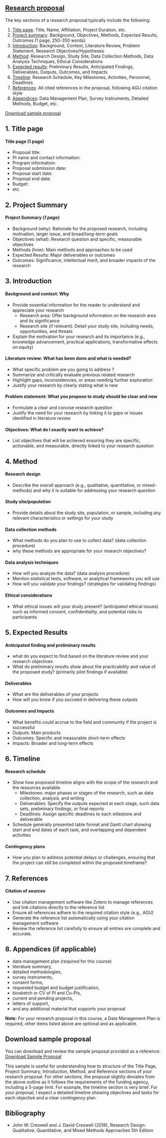 ## [Research proposal](https://aselshall.github.io/rm/hw/proposal-outline)
The key sections of a research proposal typically include the following:
1. [Title page](#1-title-page): Title, Name, Affiliation, Project Duration, etc.
2. [Project summary](#2-project-summary): Background, Objectives, Methods, Expected Results, Outcomes (1 page, 250-350 words)
3. [Introduction](#3-introduction): Background, Context, Literature Review, Problem Statement, Research Objectives/Hypotheses
4. [Method](#4-method): Research Design, Study Site, Data Collection Methods, Data Analysis Techniques, Ethical Considerations
5. [Expected results](#5-expected-results): Preliminary Results, Anticipated Findings, Deliverables, Outputs, Outcomes, and Impacts
6. [Timeline](#6-timeline): Research Schedule, Key Milestones, Activities, Personnel, Deadlines
7. [References](#7-references): All cited references in the proposal, following AGU citation style
8. [Appendices](#8-appendices-if-applicable): Data Management Plan, Survey Instruments, Detailed Methods, Budget, etc.

[Download sample proposal](#Download-sample-proposal)

## 1. Title page
#### Title page (1 page)
- Proposal title:
- PI name and contact information:
- Program information:
- Proposal submission date:
- Proposal start date:
- Proposal end date:
- Budget:
- etc.

## 2. Project Summary
#### Project Summary (*1 page*)
- Background (why): Rationale for the proposed research, including motivation, larger issue, and broad/long-term goals
- Objectives (what): Research question and specific, measurable objectives
- Methods (how): Main methods and approaches to be used
- Expected Results: Major deliverables or outcomes
- Outcomes: Significance, intellectual merit, and broader impacts of the research

## 3. Introduction
#### Background and context: Why
- Provide essential information for the reader to understand and appreciate your research
  - Research area: Offer background information on the research area and its significance
  - Research site (if relevant): Detail your study site, including needs, opportunities, and threats
- Explain the motivation for your research and its importance (e.g., knowledge advancement, practical applications, transformative effects on equity)

#### Literature review: What has been done and what is needed?
- What specific problem are you going to address ?
- Summarize and critically evaluate previous related research
- Highlight gaps, inconsistencies, or areas needing further exploration
- Justify your research by clearly stating what is new

#### Problem statement: What you propose to study should be clear and new
- Formulate a clear and concise research question
- Justify the need for your research by linking it to gaps or issues identified in literature review

#### Objectives: What do I exactly want to achieve?
- List objectives that will be achieved ensuring they are specific, actionable, and measurable, directly linked to your research question

## 4. Method

#### Research design
- Describe the overall approach (e.g., qualitative, quantitative, or mixed-methods) and why it is suitable for addressing your research question

#### Study site/population
- Provide details about the study site, population, or sample, including any relevant characteristics or settings for your study 

#### Data collection methods
- What methods do you plan to use to collect data? (data collection procedure)
- why these methods are appropriate for your research objectives?

#### Data analysis techniques 
- How will you analyze the data? (data analysis procedure):
- Mention statistical tests, software, or analytical frameworks you will use 
- How will you validate your findings? (strategies for validating findings)

#### Ethical considerations
- What ethical issues will your study present? (anticipated ethical issues) such as informed consent, confidentiality, and potential risks to participants 

## 5. Expected Results
#### Anticipated finding and preliminary results 
- what do you expect to find based on the literature review and your research objectives
- What do preliminary results show about the practicability and value of the proposed study? (primarily pilot findings if available)

#### Deliverables
- What are the deliverables of your projects
- How will you know if  you succeed in delivering these outputs  

#### Outcomes and Impacts
- What  benefits  could  accrue  to the field and community if  the  project  is  successful 
- Outputs: Main products
- Outcomes: Specific and measurable short-term effects
- Impacts: Broader and long-term effects

## 6. Timeline
#### Research schedule 
- Show how proposed timeline aligns with the scope of the research and the resources available.
  - Milestones: major phases or stages of the research, such as data collection, analysis, and writing
  - Deliverables: Specify the outputs expected at each stage, such data sets, preliminary findings, or final reports
  - Deadlines: Assign specific deadlines to each milestone and deliverable
- Schedule generally presented table format and Gantt chart showing start and end dates of each task, and overlapping and dependent activities

#### Contingency plans
- How you plan to address potential delays or challenges, ensuring that the project can still be completed within the proposed timeframe?

## 7. References
#### Citation of sources 
- Use citation management software like Zotero to manage references and link citations directly to the reference list
- Ensure all references adhere to the required citation style (e.g., AGU)
- Generate the reference list automatically using your citation management software
-  Review the reference list carefully to ensure all entries are complete and accurate.

## 8. Appendices (if applicable)
- data management plan (required for this course)
- literature summary,
- detailed methodologies,
- survey instruments,
- consent forms,
- requested budget and budget justification,
- biosketch or CV of PI and Co-PIs,
- current and pending projects,
- letters of support,
- and any additional material that supports your proposal 

**Note:** For your research proposal in this course, a Data Management Plan is required, other items listed above are optional and as applicable.

## Download sample proposal
You can download and review the sample proposal provided as a reference: [Download Sample Proposal](proposal-sample1.pdf)  
  
This sample is useful for understanding how to structure of the Title Page, Project Summary, Introduction, Method, and Reference sections of your research proposal. For other sections, the proposal slightly deviates from the above outline as it follows the requirements of the funding agency, including a 5-page limit. For example, the timeline section is very brief. For your proposal, I expect a detailed timeline showing objectives and tasks for each objective and a clear contingency plan.

## Bibliography
- John W. Creswell  and J. David Creswell (2018), Research Design: Qualitative, Quantitative, and Mixed Methods Approaches 5th Edition


